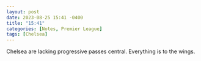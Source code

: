 ```yaml
---
layout: post
date: 2023-08-25 15:41 -0400
title: "15:41"
categories: [Notes, Premier League]
tags: [Chelsea]
---
```


Chelsea are lacking progressive passes central. Everything is to the wings. 


